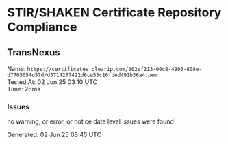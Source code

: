 # STIR/SHAKEN Certificate Repository Compliance

## TransNexus

Name: `https://certificates.clearip.com/202ef213-00c8-4905-808e-d7705054d57d/d5714277422d6ce53c16fded491b36a4.pem`\
Tested At: 02 Jun 25 03:10 UTC\
Time: 26ms

### Issues

no warning, or error, or notice date level issues were found

Generated: 02 Jun 25 03:45 UTC